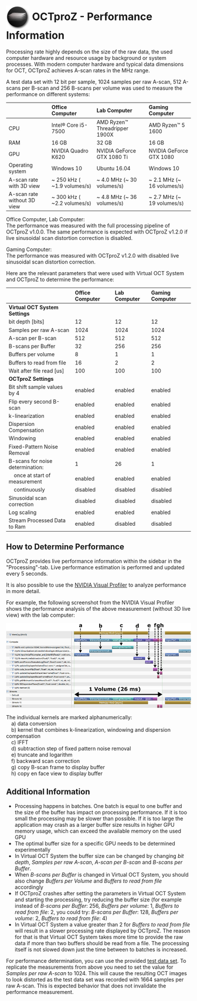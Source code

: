  # <img style="vertical-align:middle" img src="images/octproz_icon.png" width="64"> OCTproZ - Performance Information

Processing rate highly depends on the size of the raw data, the used computer hardware and resource usage by background or system processes. With modern computer hardware and typical data dimensions for OCT, OCTproZ achieves A-scan rates in the MHz range.

A test data set with 12 bit per sample, 1024 samples per raw A-scan, 512 A-scans per B-scan and 256 B-scans per volume was used to measure the performance on different systems:

| |**Office Computer**|**Lab Computer**|**Gaming Computer**|
|:-----|:-----|:-----|:-----|
|CPU|Intel® Core i5-7500|AMD Ryzen™ Threadripper 1900X|AMD Ryzen™ 5 1600|
|RAM|16 GB|32 GB|16 GB|
|GPU|NVIDIA Quadro K620|NVIDIA GeForce GTX 1080 Ti| NVIDIA GeForce GTX 1080
|Operating system|Windows 10|Ubuntu 16.04| Windows 10|
|A-scan rate with 3D view| ~ 250 kHz ( ~1.9 volumes/s)|~ 4.0 MHz (~ 30 volumes/s)|~ 2.1 MHz (~ 16 volumes/s)|
|A-scan rate without 3D view| ~ 300 kHz ( ~2.2 volumes/s)|~ 4.8 MHz (~ 36 volumes/s)|~ 2.7 MHz (~ 19 volumes/s)|

Office Computer, Lab Computer: <br>
The performance was measured with the full processing pipeline of OCTproZ v1.0.0. The same performance is expected with OCTproZ v1.2.0 if live sinusoidal scan distortion correction is disabled.

Gaming Computer:<br>
The performance was measured with OCTproZ v1.2.0 with disabled live sinusoidal scan distortion correction.

Here are the relevant parameters that were used with Virtual OCT System and OCTproZ to determine the performance:

| |**Office Computer**|**Lab Computer**|**Gaming Computer**|
|:-----|:-----|:-----|:-----|
|**Virtual OCT System Settings**| | |
|bit depth [bits]|12|12|12|
|Samples per raw A-scan|1024|1024|1024|
|A-scan per B-scan|512|512|512|
|B-scans per Buffer|32|256|256|
|Buffers per volume|8|1|1|
|Buffers to read from file|16|2|2|
|Wait after file read [us]|100|100|100|
|**OCTproZ Settings**| | |
|Bit shift sample values by 4|enabled|enabled|enabled|
|Flip every second B-scan|enabled|enabled|enabled|
|k-linearization|enabled|enabled|enabled|
|Dispersion Compensation|enabled|enabled|enabled|
|Windowing|enabled|enabled|enabled|
|Fixed-Pattern Noise Removal|enabled|enabled|enabled|
|B-scans for noise determination:|1|26|1|
|&emsp;once at start of measurement|enabled|enabled|enabled|
|&emsp;continuously|disabled|disabled|disabled|
|Sinusoidal scan correction|disabled|disabled|disabled|
|Log scaling|enabled|enabled|enabled|
|Stream Processed Data to Ram|enabled|disabled|disabled|



How to Determine Performance
--------
 OCTproZ provides live performance information within the sidebar in the "Processing"-tab. Live performance estimation is performed and updated every 5 seconds.
 
 It is also possible to use the [NVIDIA Visual Profiler](https://developer.nvidia.com/nvidia-visual-profiler) to analyze performance in more detail.

 For example, the following screenshot from the NVIDIA Visual Profiler shows the performance analysis of the above measurement (without 3D live view) with the lab computer:

 <p align="center">
  <img src="images/visualprofilerLabPC.png" >
</p>

The individual kernels are marked alphanumerically: <br>
&emsp;a) data conversion <br>
&emsp;b) kernel that combines k-linearization, windowing and dispersion compensation<br>
&emsp;c) IFFT<br>
&emsp;d) subtraction step of fixed pattern noise removal<br>
&emsp;e) truncate and logarithm<br>
&emsp;f) backward scan correction<br>
&emsp;g) copy B-scan frame to display buffer<br> 
&emsp;h) copy en face view to display buffer<br>


Additional Information
--------
- Processing happens in batches. One batch is equal to one buffer and the size of the buffer has impact on processing performance. If it is too small the processing may be slower than possible. If it is too large the application may crash as a larger buffer size results in higher GPU memory usage, which can exceed the available memory on the used GPU 
- The optimal buffer size for a specific GPU needs to be determined experimentally 
- In Virtual OCT System the buffer size can be changed by changing _bit depth_, _Samples per raw A-scan_, _A-scan per B-scan_ and _B-scans per Buffer_.
- When _B-scans per Buffer_ is changed in Virtual OCT System, you should also change _Buffers per Volume_ and _Buffers to read from file_ accordingly 
- If OCTproZ crashes after setting the parameters in Virtual OCT System and starting the processing, try reducing the buffer size (for example instead of _B-scans per Buffer_: 256, _Buffers per volume_: 1, _Buffers to read from file_: 2, you could try: _B-scans per Buffer_: 128, _Buffers per volume_: 2, _Buffers to read from file_: 4)
- In Virtual OCT System a value greater than 2 for _Buffers to read from file_ will result in a slower processing rate displayed by OCTproZ. The reason for that is that Virtual OCT System takes more time to provide the raw data if more than two buffers should be read from a file. The processing itself is not slowed down just the time between to batches is increased. 

For performance  determination, you can use the provided [test data set](https://figshare.com/articles/SSOCT_test_dataset_for_OCTproZ/12356705). To replicate the measurements from above you need to set the value for _Samples per raw A-scan_ to 1024. This will cause the resulting OCT images to look distorted as the test data set was recorded with 1664 samples per raw A-scan. This is expected behavior that does not invalidate the performance measurement.

